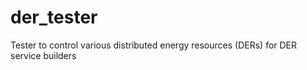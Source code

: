 # der_tester
Tester to control various distributed energy resources (DERs) for DER service builders

